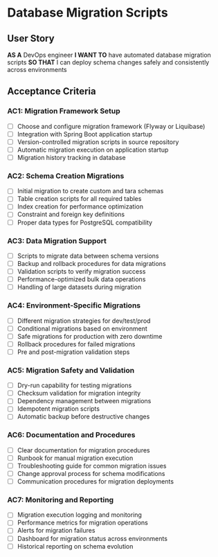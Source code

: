 # Database Migration Scripts

## User Story
**AS A** DevOps engineer
**I WANT TO** have automated database migration scripts
**SO THAT** I can deploy schema changes safely and consistently across environments

## Acceptance Criteria

### AC1: Migration Framework Setup
- [ ] Choose and configure migration framework (Flyway or Liquibase)
- [ ] Integration with Spring Boot application startup
- [ ] Version-controlled migration scripts in source repository
- [ ] Automatic migration execution on application startup
- [ ] Migration history tracking in database

### AC2: Schema Creation Migrations
- [ ] Initial migration to create custom and tara schemas
- [ ] Table creation scripts for all required tables
- [ ] Index creation for performance optimization
- [ ] Constraint and foreign key definitions
- [ ] Proper data types for PostgreSQL compatibility

### AC3: Data Migration Support
- [ ] Scripts to migrate data between schema versions
- [ ] Backup and rollback procedures for data migrations
- [ ] Validation scripts to verify migration success
- [ ] Performance-optimized bulk data operations
- [ ] Handling of large datasets during migration

### AC4: Environment-Specific Migrations
- [ ] Different migration strategies for dev/test/prod
- [ ] Conditional migrations based on environment
- [ ] Safe migrations for production with zero downtime
- [ ] Rollback procedures for failed migrations
- [ ] Pre and post-migration validation steps

### AC5: Migration Safety and Validation
- [ ] Dry-run capability for testing migrations
- [ ] Checksum validation for migration integrity
- [ ] Dependency management between migrations
- [ ] Idempotent migration scripts
- [ ] Automatic backup before destructive changes

### AC6: Documentation and Procedures
- [ ] Clear documentation for migration procedures
- [ ] Runbook for manual migration execution
- [ ] Troubleshooting guide for common migration issues
- [ ] Change approval process for schema modifications
- [ ] Communication procedures for migration deployments

### AC7: Monitoring and Reporting
- [ ] Migration execution logging and monitoring
- [ ] Performance metrics for migration operations
- [ ] Alerts for migration failures
- [ ] Dashboard for migration status across environments
- [ ] Historical reporting on schema evolution